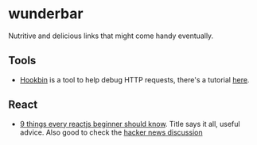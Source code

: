 # wunderbar
Nutritive and delicious links that might come handy eventually.  

## Tools  
* [Hookbin](https://hookbin.com/) is a tool to help debug HTTP requests, there's a tutorial [here](https://css-tricks.com/hookbin-capture-inspect-http-requests/).  

## React
* [9 things every reactjs beginner should know](https://camjackson.net/post/9-things-every-reactjs-beginner-should-know). Title says it all, useful advice. Also good to check the [hacker news discussion](https://news.ycombinator.com/item?id=10962784)    
